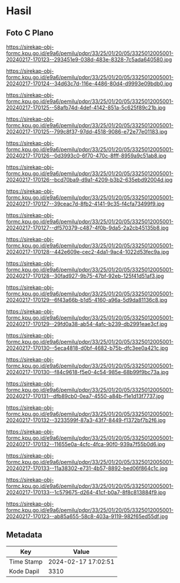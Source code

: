 # Hasil

## Foto C Plano

https://sirekap-obj-formc.kpu.go.id/e9a6/pemilu/pdpr/33/25/01/20/05/3325012005001-20240217-170123--293451e9-038d-483e-8328-7c5ada640580.jpg

https://sirekap-obj-formc.kpu.go.id/e9a6/pemilu/pdpr/33/25/01/20/05/3325012005001-20240217-170124--34d63c7d-116e-4486-80d4-d9993e09bdb0.jpg

https://sirekap-obj-formc.kpu.go.id/e9a6/pemilu/pdpr/33/25/01/20/05/3325012005001-20240217-170125--58afb74d-4def-4142-851a-5c625f89c21b.jpg

https://sirekap-obj-formc.kpu.go.id/e9a6/pemilu/pdpr/33/25/01/20/05/3325012005001-20240217-170125--799c8f37-97dd-4518-9086-e72e77e01183.jpg

https://sirekap-obj-formc.kpu.go.id/e9a6/pemilu/pdpr/33/25/01/20/05/3325012005001-20240217-170126--0d3993c0-6f70-470c-8fff-8959a9c51ab8.jpg

https://sirekap-obj-formc.kpu.go.id/e9a6/pemilu/pdpr/33/25/01/20/05/3325012005001-20240217-170126--bcd70ba9-d9a1-4209-b3b2-635ebd92004d.jpg

https://sirekap-obj-formc.kpu.go.id/e9a6/pemilu/pdpr/33/25/01/20/05/3325012005001-20240217-170127--39ceac7d-8fb2-4141-9c35-f4cfa73499f9.jpg

https://sirekap-obj-formc.kpu.go.id/e9a6/pemilu/pdpr/33/25/01/20/05/3325012005001-20240217-170127--df570379-c487-4f0b-9da5-2a2cb45135b8.jpg

https://sirekap-obj-formc.kpu.go.id/e9a6/pemilu/pdpr/33/25/01/20/05/3325012005001-20240217-170128--442e609e-cec2-4da1-9ac4-1022d53fec9a.jpg

https://sirekap-obj-formc.kpu.go.id/e9a6/pemilu/pdpr/33/25/01/20/05/3325012005001-20240217-170128--30fad927-9b75-47bf-92eb-125f41d51af3.jpg

https://sirekap-obj-formc.kpu.go.id/e9a6/pemilu/pdpr/33/25/01/20/05/3325012005001-20240217-170129--6f43a66b-b1d5-4160-a96a-5d9da81136c8.jpg

https://sirekap-obj-formc.kpu.go.id/e9a6/pemilu/pdpr/33/25/01/20/05/3325012005001-20240217-170129--29fd0a38-ab54-4afc-b239-db2991eae3cf.jpg

https://sirekap-obj-formc.kpu.go.id/e9a6/pemilu/pdpr/33/25/01/20/05/3325012005001-20240217-170130--5eca4818-d0bf-4682-b75b-dfc3ee0a421c.jpg

https://sirekap-obj-formc.kpu.go.id/e9a6/pemilu/pdpr/33/25/01/20/05/3325012005001-20240217-170130--f84c9618-f5e0-4c54-985e-68b99f9bc73a.jpg

https://sirekap-obj-formc.kpu.go.id/e9a6/pemilu/pdpr/33/25/01/20/05/3325012005001-20240217-170131--dfb89cb0-0ea7-4550-a84b-f1e1d13f7737.jpg

https://sirekap-obj-formc.kpu.go.id/e9a6/pemilu/pdpr/33/25/01/20/05/3325012005001-20240217-170132--3233599f-87a3-43f7-8449-f1372bf7b2f6.jpg

https://sirekap-obj-formc.kpu.go.id/e9a6/pemilu/pdpr/33/25/01/20/05/3325012005001-20240217-170132--11655e0a-4cfc-4fca-90f0-939a7f55b0d6.jpg

https://sirekap-obj-formc.kpu.go.id/e9a6/pemilu/pdpr/33/25/01/20/05/3325012005001-20240217-170133--11a38302-e731-4b57-8892-bed06f864c1c.jpg

https://sirekap-obj-formc.kpu.go.id/e9a6/pemilu/pdpr/33/25/01/20/05/3325012005001-20240217-170133--1c579675-d264-41cf-b0a7-8f8c813884f9.jpg

https://sirekap-obj-formc.kpu.go.id/e9a6/pemilu/pdpr/33/25/01/20/05/3325012005001-20240217-170123--ab85a655-58c8-403a-9119-982f65ed55df.jpg


## Metadata

| Key        | Value               |
| ---------- | ------------------- |
| Time Stamp | 2024-02-17 17:02:51 |
| Kode Dapil | 3310                |



